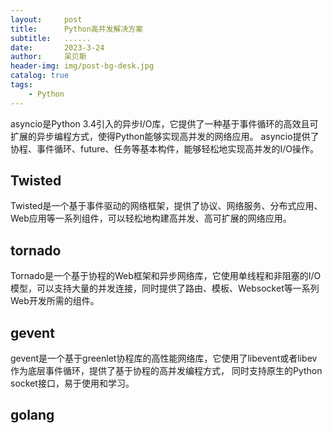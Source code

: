 ```yaml
---
layout:     post
title:      Python高并发解决方案
subtitle:   ......
date:       2023-3-24
author:     呆贝斯
header-img: img/post-bg-desk.jpg
catalog: true
tags:
    - Python
---
```

asyncio是Python 3.4引入的异步I/O库，它提供了一种基于事件循环的高效且可扩展的异步编程方式，使得Python能够实现高并发的网络应用。
asyncio提供了协程、事件循环、future、任务等基本构件，能够轻松地实现高并发的I/O操作。

## Twisted

Twisted是一个基于事件驱动的网络框架，提供了协议、网络服务、分布式应用、Web应用等一系列组件，可以轻松地构建高并发、高可扩展的网络应用。

## tornado

Tornado是一个基于协程的Web框架和异步网络库，它使用单线程和非阻塞的I/O模型，可以支持大量的并发连接，同时提供了路由、模板、Websocket等一系列Web开发所需的组件。

## gevent

gevent是一个基于greenlet协程库的高性能网络库，它使用了libevent或者libev作为底层事件循环，提供了基于协程的高并发编程方式，
同时支持原生的Python socket接口，易于使用和学习。

## golang
